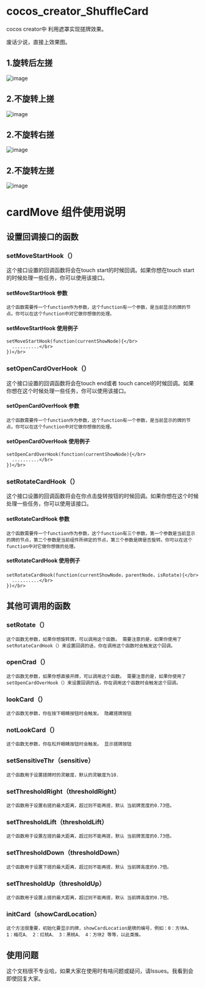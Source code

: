 # cocos_creator_ShuffleCard
cocos creator中 利用遮罩实现搓牌效果。

废话少说，直接上效果图。

## 1.旋转后左搓
  ![image](https://github.com/songjian931798/cocos_creator_ShuffleCard/blob/master/%E6%95%88%E6%9E%9C%E5%9B%BE/1.png)
  
## 2.不旋转上搓
  ![image](https://github.com/songjian931798/cocos_creator_ShuffleCard/blob/master/%E6%95%88%E6%9E%9C%E5%9B%BE/2.png)
  
## 2.不旋转右搓
  ![image](https://github.com/songjian931798/cocos_creator_ShuffleCard/blob/master/%E6%95%88%E6%9E%9C%E5%9B%BE/3.png)
  
## 2.不旋转左搓
  ![image](https://github.com/songjian931798/cocos_creator_ShuffleCard/blob/master/%E6%95%88%E6%9E%9C%E5%9B%BE/4.png)
  
# cardMove 组件使用说明

## 设置回调接口的函数

### setMoveStartHook（）
  这个接口设置的回调函数将会在touch start的时候回调。如果你想在touch start 的时候处理一些任务，你可以使用该接口。</br>
  #### setMoveStartHook 参数
    这个函数需要传一个function作为参数，这个function有一个参数，是当前显示的牌的节点。你可以在这个function中对它做你想做的处理。
  #### setMoveStartHook 使用例子
    setMoveStartHook(function(currentShowNode){</br>
      ..........</br>
    })</br>
    
### setOpenCardOverHook（）
  这个接口设置的回调函数将会在touch end或者 touch cancel的时候回调。如果你想在这个时候处理一些任务，你可以使用该接口。</br>
  #### setOpenCardOverHook 参数
    这个函数需要传一个function作为参数，这个function有一个参数，是当前显示的牌的节点。你可以在这个function中对它做你想做的处理。
  #### setOpenCardOverHook 使用例子
    setOpenCardOverHook(function(currentShowNode){</br>
      ..........</br>
    })</br>
    
    
### setRotateCardHook（）
  这个接口设置的回调函数将会在你点击旋转按钮的时候回调。如果你想在这个时候处理一些任务，你可以使用该接口。</br>
  #### setRotateCardHook 参数
    这个函数需要传一个function作为参数，这个function有三个参数，第一个参数是当前显示的牌的节点，第二个参数是当前组件所绑定的节点，第三个参数是牌是否旋转。你可以在这个function中对它做你想做的处理。
  #### setRotateCardHook 使用例子
    setRotateCardHook(function(currentShowNode，parentNode，isRotate){</br>
      ..........</br>
    })</br>
    
    
## 其他可调用的函数

  ### setRotate（）
    这个函数无参数，如果你想旋转牌，可以调用这个函数。 需要注意的是，如果你使用了setRotateCardHook（）来设置回调的话，你在调用这个函数时会触发这个回调。
  
  ### openCrad（）
    这个函数无参数，如果你想直接开牌，可以调用这个函数。 需要注意的是，如果你使用了setOpenCardOverHook（）来设置回调的话，你在调用这个函数时会触发这个回调。
  
   ### lookCard（）
    这个函数无参数，你在按下眼睛按钮时会触发。 隐藏搓牌按钮
    
   ### notLookCard（）
    这个函数无参数，你在松开眼睛按钮时会触发。 显示搓牌按钮
    
   ### setSensitiveThr（sensitive）
    这个函数用于设置搓牌时的灵敏度，默认的灵敏度为10.
   
   ### setThresholdRight（thresholdRight）
    这个函数用于设置右搓的最大距离，超过则不能再搓，默认 当前牌宽度的0.73倍。
    
   ### setThresholdLift（thresholdLift）
    这个函数用于设置左搓的最大距离，超过则不能再搓，默认 当前牌宽度的0.73倍。
    
   ### setThresholdDown（thresholdDown）
    这个函数用于设置下搓的最大距离，超过则不能再搓，默认 当前牌高度的0.7倍。
    
   ### setThresholdUp（thresholdUp）
    这个函数用于设置上搓的最大距离，超过则不能再搓，默认 当前牌高度的0.7倍。
    
   ### initCard（showCardLocation）
    这个方法很重要，初始化要显示的牌，showCardLocation是牌的编号，例如：0：方块A、 1：梅花A、 2：红桃A、 3：黑桃A、 4：方块2 等等，以此类推。
    
 
## 使用问题
  这个文档很不专业哈，如果大家在使用时有啥问题或疑问，请Issues。我看到会即使回复大家。
